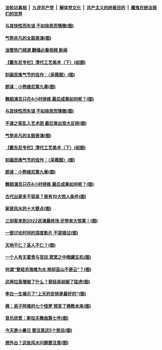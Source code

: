 ####  [法轮功真相](../../../../basic/blob/master/README.md?t=07110731) &nbsp;|&nbsp; [九评共产党](../../../../9ping.md/blob/master/README.md?t=07110731) &nbsp;|&nbsp; [解体党文化](../../../../jtdwh.md/blob/master/README.md?t=07110731)  &nbsp;|&nbsp; [共产主义的终极目的](../../../../gczydzjmd.md/blob/master/README.md?t=07110731) &nbsp;|&nbsp; [魔鬼在统治我们的世界](../../../../mgztzwmdsj.md/blob/master/README.md?t=07110731) 

#### [与其快性而失误 不如徐思而慎微(图)](../pages/p7/1011307.md?t=07110731) 

#### [气势非凡的太鼓表演(图)](../pages/p7/1010719.md?t=07110731) 

#### [油管热门频道 翻墙必看视频 新闻](http://45.76.130.85:81/youtube.html?07110731)

#### [【戴东尼专栏】清代工艺美术（下）(组图)](../pages/p7/1006416.md?t=07110731) 

#### [刻画民族气节的佳作：〈采薇图〉(图)](../pages/p7/1011211.md?t=07110731) 

#### [朗读：小熊维尼第九章(图)](../pages/p7/1011215.md?t=07110731) 

#### [舞蹈演员只花4小时排练 最后成果如何呢？(图)](../pages/p7/1010324.md?t=07110731) 

#### [与其快性而失误 不如徐思而慎微(图)](../pages/p7/1011307.md?t=07110731) 

#### [不速之客乱入艺术团 最后竟出现大反转(图)](../pages/p7/1010730.md?t=07110731) 

#### [气势非凡的太鼓表演(图)](../pages/p7/1010719.md?t=07110731) 

#### [【戴东尼专栏】清代工艺美术（下）(组图)](../pages/p7/1006416.md?t=07110731) 

#### [刻画民族气节的佳作：〈采薇图〉(图)](../pages/p7/1011211.md?t=07110731) 

#### [朗读：小熊维尼第九章(图)](../pages/p7/1011215.md?t=07110731) 

#### [舞蹈演员只花4小时排练 最后成果如何呢？(图)](../pages/p7/1010324.md?t=07110731) 

#### [古代出家多不容易？竟有10大惊人条件(图)](../pages/p7/1009773.md?t=07110731) 

#### [家居风水的十大要点(图)](../pages/p7/1010287.md?t=07110731) 

#### [三剑客来到2022巡演最终场 还带来大惊喜！(图)](../pages/p7/1011207.md?t=07110731) 

#### [一部讨论时间的深度影片 不容错过(图)](../pages/p7/1010727.md?t=07110731) 

#### [天地不仁？圣人不仁？(图)](../pages/p7/1011103.md?t=07110731) 

#### [一个人有无富贵与官运 冥冥之中暗藏玄机(图)](../pages/p7/1010998.md?t=07110731) 

#### [何谓“曾经沧海难为水 除却巫山不是云”？(图)](../pages/p7/1010848.md?t=07110731) 

#### [这两位高僧做了什么？竟轻易驯服了猛虎(图)](../pages/p7/1010980.md?t=07110731) 

#### [李白一生揭示了“上天的安排是最好的”(图)](../pages/p7/1010168.md?t=07110731) 

#### [佛：弟子阿难的七个怪梦 预言了佛教未来(图)](../pages/p7/1010286.md?t=07110731) 

#### [音乐欣赏：斯拉夫舞曲第七号(图)](../pages/p7/1009644.md?t=07110731) 

#### [今天是小暑日 要注意这5个禁忌(图)](../pages/p7/1010017.md?t=07110731) 

#### [想外出？这些风水问题要注意(图)](../pages/p7/1008934.md?t=07110731) 

<img src='http://gfw-breaker.win/goodnews/indexes/p7.md' width='0px' height='0px'/>
